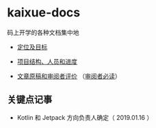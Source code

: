 # kaixue-docs

码上开学的各种文档集中地

- [定位及目标](https://github.com/kaixueio/kaixue-docs/blob/master/%E5%AE%9A%E4%BD%8D%E5%8F%8A%E7%9B%AE%E6%A0%87.md)

- [项目结构、人员和进度](https://github.com/kaixueio/kaixue-docs/blob/master/%E9%A1%B9%E7%9B%AE%E8%B7%9F%E8%B8%AA.md)

- [文章原稿和审阅者评价](https://github.com/kaixueio/kaixue-docs/tree/master/%E6%96%87%E7%AB%A0) （[审阅者必读](https://github.com/kaixueio/kaixue-docs/blob/master/%E6%96%87%E7%AB%A0/%E5%AE%A1%E9%98%85%E8%80%85%E5%BF%85%E8%AF%BB.md)）

## 关键点记事

- Kotlin 和 Jetpack 方向负责人确定（ 2019.01.16 ）

